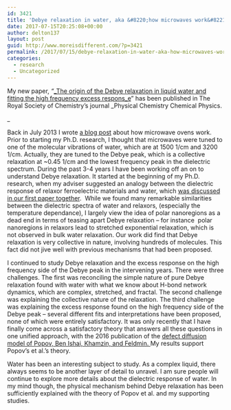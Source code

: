 ```yaml
---
id: 3421
title: 'Debye relaxation in water, aka &#8220;how microwaves work&#8221; explained at last'
date: 2017-07-15T20:25:08+00:00
author: delton137
layout: post
guid: http://www.moreisdifferent.com/?p=3421
permalink: /2017/07/15/debye-relaxation-in-water-aka-how-microwaves-work-explained-at-last/
categories:
  - research
  - Uncategorized
---
```

My new paper, _&#8220;_[_The origin of the Debye relaxation in liquid water and fitting the high frequency excess respons_e](http://pubs.rsc.org/en/content/articlehtml/2017/cp/c7cp02884a#cit23)&#8221; has been published in The Royal Society of Chemistry&#8217;s journal _Physical Chemistry Chemical Physics.
  
_ <!--more-->

Back in July 2013 I wrote [a blog post](http://www.moreisdifferent.com/2013/07/14/a-misconception-about-microwaves/) about how microwave ovens work. Prior to starting my Ph.D. research, I thought that microwaves were tuned to one of the molecular vibrations of water, which are at 1500 1/cm and 3200 1/cm. Actually, they are tuned to the Debye peak, which is a collective relaxation at ~0.45 1/cm and the lowest frequency peak in the dielectric spectrum. During the past 3-4 years I have been working off an on to understand Debye relaxation. It started at the beginning of my Ph.D. research, when my adviser suggested an analogy between the dielectric response of relaxor ferroelectric materials and water, which [was discussed in our first paper together](http://aip.scitation.org/doi/abs/10.1063/1.4869110?journalCode=jcp).  While we found many remarkable similarities between the dielectric spectra of water and relaxors, (especially the temperature dependance), I largely view the idea of polar nanoregions as a dead end in terms of teasing apart Debye relaxation &#8211; for instance  polar nanoregions in relaxors lead to stretched exponential relaxation, which is not observed in bulk water relaxation. Our work did find that Debye relaxation is very collective in nature, involving hundreds of molecules. This fact did not jive well with previous mechanisms that had been proposed.

I continued to study Debye relaxation and the excess response on the high frequency side of the Debye peak in the intervening years. There were three challenges. The first was reconciling the simple nature of pure Debye relaxation found with water with what we know about H-bond network dynamics, which are complex, stretched, and fractal. The second challenge was explaining the collective nature of the relaxation. The third challenge was explaining the excess response found on the high frequency side of the Debye peak &#8211; several different fits and interpretations have been proposed, none of which were entirely satisfactory. It was only recently that I have finally come across a satisfactory theory that answers all these questions in one unified approach, with the 2016 publication of the [defect diffusion model of Popov, Ben Ishai, Khamzin, and Feldmin. ](http://pubs.rsc.org/en/content/articlelanding/2016/cp/c6cp02195f#!divAbstract)My results support Popov&#8217;s et al.&#8217;s theory.

Water has been an interesting subject to study. As a complex liquid, there always seems to be another layer of detail to unravel. I am sure people will continue to explore more details about the dielectric response of water. In my mind though, the physical mechanism behind Debye relaxation has been sufficiently explained with the theory of Popov et al. and my supporting studies.

&nbsp;

&nbsp;